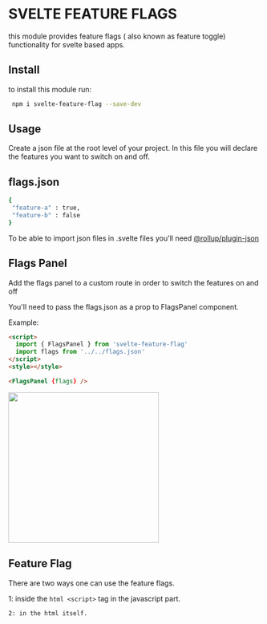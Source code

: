 # SVELTE FEATURE FLAGS

this module provides feature flags ( also known as feature toggle) functionality for svelte based apps.

## Install

to install this module run:

```bash
 npm i svelte-feature-flag --save-dev
```

## Usage

 Create a json file at the root level of your project.
 In this file you will declare the features you want to switch on and off.

## flags.json

 ```bash
{
  "feature-a" : true,
  "feature-b" : false
}
```

To be able to import json files in .svelte files you'll need [@rollup/plugin-json](https://www.npmjs.com/package/@rollup/plugin-json)

## Flags Panel

Add the flags panel to a custom route in order to switch the features on and off

You'll need to pass the flags.json as a prop to FlagsPanel component.

Example:

```html
<script>
  import { FlagsPanel } from 'svelte-feature-flag'
  import flags from '../../flags.json'
</script>
<style></style>

<FlagsPanel {flags} />
```

<img src="https://user-images.githubusercontent.com/14443974/105445334-78debd80-5c4e-11eb-9919-7bd613df853c.png" width="300">

## Feature Flag

  There are two ways one can use the feature flags.

1: inside the ```html <script>``` tag in the javascript part.


	
	2: in the html itself.